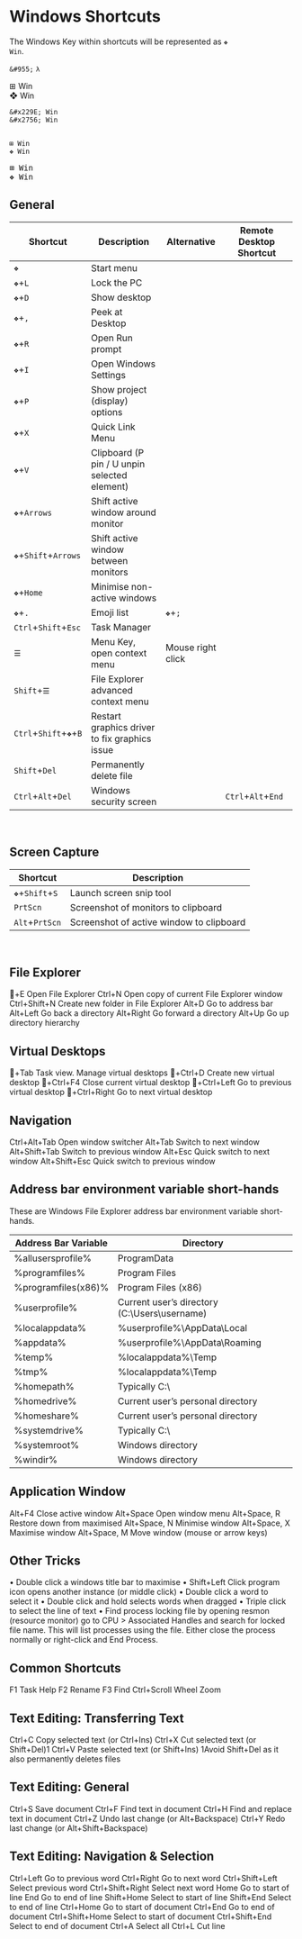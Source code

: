 # Windows Shortcuts

The Windows Key within shortcuts will be represented as <code>&#x2756; Win</code>.


`&#955;`
<code>&#955;</code>



&#x229E; Win  
&#x2756; Win

```
&#x229E; Win  
&#x2756; Win
```
<code>
&#x229E; Win  
&#x2756; Win
</code>
 
<pre>
&#x229E; Win  
&#x2756; Win
</pre>

## General

| Shortcut                                 | Description                                    | Alternative                | Remote Desktop Shortcut |
| ---                                      | ---                                            | ---                        | ---                     |
| <code>&#x2756;</code>                    | Start menu                                     |                            |                         |
| <code>&#x2756;</code>+`L`                | Lock the PC                                    |                            |                         |
| <code>&#x2756;</code>+`D`                | Show desktop                                   |                            |                         |
| <code>&#x2756;</code>+`,`                | Peek at Desktop                                |                            |                         |
| <code>&#x2756;</code>+`R`                | Open Run prompt                                |                            |                         |
| <code>&#x2756;</code>+`I`                | Open Windows Settings                          |                            |                         |
| <code>&#x2756;</code>+`P`                | Show project (display) options                 |                            |                         |
| <code>&#x2756;</code>+`X`                | Quick Link Menu                                |                            |                         |
| <code>&#x2756;</code>+`V`                | Clipboard (P pin / U unpin selected element)   |                            |                         |
| <code>&#x2756;</code>+`Arrows`           | Shift active window around monitor             |                            |                         |
| <code>&#x2756;</code>+`Shift`+`Arrows`   | Shift active window between monitors           |                            |                         |
| <code>&#x2756;</code>+`Home`             | Minimise non-active windows                    |                            |                         |
| <code>&#x2756;</code>+`.`                | Emoji list                                     | <code>&#x2756;</code>+`;`  |                         |
| `Ctrl`+`Shift`+`Esc`                     | Task Manager                                   |                            |                         |
| <code>&#x2630;</code>                    | Menu Key, open context menu                    | Mouse right click          |                         |
| `Shift`+<code>&#x2630;</code>            | File Explorer advanced context menu            |                            |                         |
| `Ctrl`+`Shift`+<code>&#x2756;</code>+`B` | Restart graphics driver to fix graphics issue  |                            |                         |
| `Shift`+`Del`                            | Permanently delete file                        |                            |                         |
| `Ctrl`+`Alt`+`Del`                       | Windows security screen                        |                            | `Ctrl`+`Alt`+`End`      |
<br>


## Screen Capture

| Shortcut                                 | Description                                    |
| ---                                      | ---                                            |
| <code>&#x2756;</code>+`Shift`+`S`        |	Launch screen snip tool                        |
| `PrtScn`	                                | Screenshot of monitors to clipboard            |
| `Alt`+`PrtScn`                           |	Screenshot of active window to clipboard       |
<br>


## File Explorer
+E	Open File Explorer
Ctrl+N	Open copy of current File Explorer window
Ctrl+Shift+N	Create new folder in File Explorer
Alt+D	Go to address bar
Alt+Left	Go back a directory
Alt+Right	Go forward a directory
Alt+Up	Go up directory hierarchy


## Virtual Desktops
+Tab	Task view. Manage virtual desktops
+Ctrl+D	Create new virtual desktop
+Ctrl+F4	Close current virtual desktop
+Ctrl+Left	Go to previous virtual desktop
+Ctrl+Right	Go to next virtual desktop


## Navigation
Ctrl+Alt+Tab	Open window switcher
Alt+Tab	Switch to next window
Alt+Shift+Tab	Switch to previous window
Alt+Esc	Quick switch to next window
Alt+Shift+Esc	Quick switch to previous window


## Address bar environment variable short-hands

These are Windows File Explorer address bar environment variable short-hands.

| Address Bar Variable                     | Directory                                      |
| ---                                      | ---                                            |
| %allusersprofile%                        | ProgramData                                    |
| %programfiles%                           | Program Files                                  |
| %programfiles(x86)%                      | Program Files (x86)                            |
| %userprofile%                            | Current user’s directory (C:\Users\username)   |
| %localappdata%                           | %userprofile%\AppData\Local                    |
| %appdata%                                | %userprofile%\AppData\Roaming                  |
| %temp%                                   | %localappdata%\Temp                            |
| %tmp%                                    | %localappdata%\Temp                            |
| %homepath%                               | Typically C:\                                  |
| %homedrive%                              | Current user’s personal directory              |
| %homeshare%                              | Current user’s personal directory              |
| %systemdrive%                            | Typically C:\                                  |
| %systemroot%                             | Windows directory                              |
| %windir%                                 | Windows directory                              |


## Application Window
Alt+F4	Close active window
Alt+Space	Open window menu
Alt+Space, R	Restore down from maximised
Alt+Space, N	Minimise window
Alt+Space, X	Maximise window
Alt+Space, M	Move window (mouse or arrow keys)


## Other Tricks
•	Double click a windows title bar to maximise
•	Shift+Left Click program icon opens another instance (or middle click)
•	Double click a word to select it
•	Double click and hold selects words when dragged
•	Triple click to select the line of text
•	Find process locking file by opening resmon (resource monitor) go to CPU > Associated Handles and search for locked file name. This will list processes using the file. Either close the process normally or right-click and End Process.


## Common Shortcuts
F1	Task Help
F2	Rename
F3	Find
Ctrl+Scroll Wheel	Zoom


## Text Editing: Transferring Text
Ctrl+C	Copy selected text (or Ctrl+Ins)
Ctrl+X	Cut selected text (or Shift+Del)1
Ctrl+V	Paste selected text (or Shift+Ins)
1Avoid Shift+Del as it also permanently deletes files


## Text Editing: General
Ctrl+S	Save document
Ctrl+F	Find text in document
Ctrl+H	Find and replace text in document
Ctrl+Z	Undo last change (or Alt+Backspace)
Ctrl+Y	Redo last change (or Alt+Shift+Backspace)


## Text Editing: Navigation & Selection
Ctrl+Left	Go to previous word
Ctrl+Right	Go to next word
Ctrl+Shift+Left	Select previous word
Ctrl+Shift+Right	Select next word
Home	Go to start of line
End	Go to end of line
Shift+Home	Select to start of line
Shift+End	Select to end of line
Ctrl+Home	Go to start of document
Ctrl+End	Go to end of document
Ctrl+Shift+Home	Select to start of document
Ctrl+Shift+End	Select to end of document
Ctrl+A	Select all
Ctrl+L	Cut line
